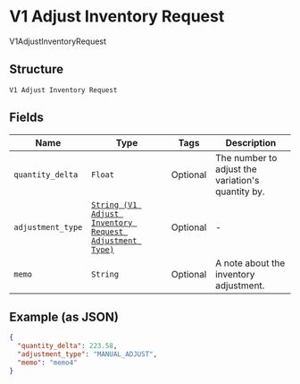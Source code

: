 
# V1 Adjust Inventory Request

V1AdjustInventoryRequest

## Structure

`V1 Adjust Inventory Request`

## Fields

| Name | Type | Tags | Description |
|  --- | --- | --- | --- |
| `quantity_delta` | `Float` | Optional | The number to adjust the variation's quantity by. |
| `adjustment_type` | [`String (V1 Adjust Inventory Request Adjustment Type)`](/doc/models/v1-adjust-inventory-request-adjustment-type.md) | Optional | - |
| `memo` | `String` | Optional | A note about the inventory adjustment. |

## Example (as JSON)

```json
{
  "quantity_delta": 223.58,
  "adjustment_type": "MANUAL_ADJUST",
  "memo": "memo4"
}
```

